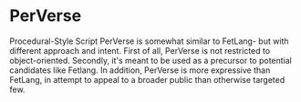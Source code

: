 # PerVerse
Procedural-Style Script
PerVerse is somewhat similar to FetLang- but with different approach and intent.  First of all, PerVerse is not restricted to object-oriented. Secondly, it's meant to be used as a precursor to potential candidates like Fetlang. In addition, PerVerse is more expressive than FetLang, in attempt to appeal to a broader public than otherwise targeted few. 
